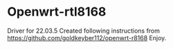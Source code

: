 # Openwrt-rtl8168
Driver for 22.03.5
Created following instructions from https://github.com/goldkeyber112/openwrt-r8168 
Enjoy.
